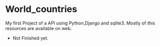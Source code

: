 # World_countries
My first Project of a API using Python,Django and sqlite3.
Mostly of this resources are available on web.
- Not Finished yet.
